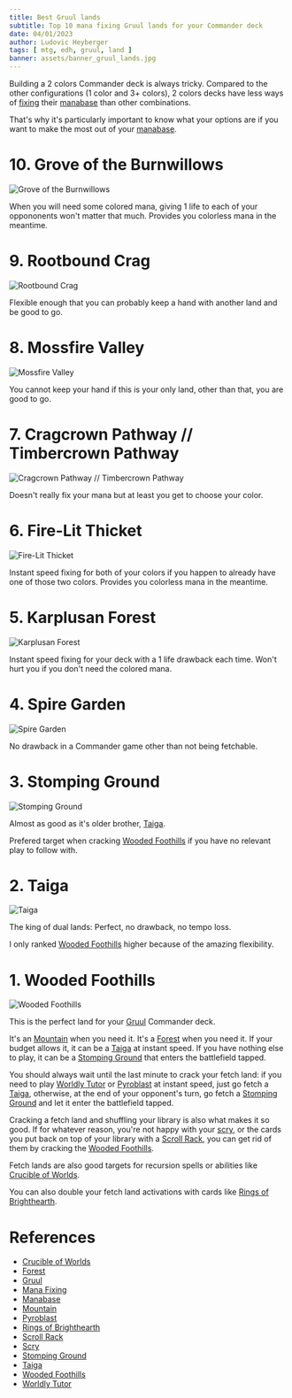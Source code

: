 ```yaml
---
title: Best Gruul lands
subtitle: Top 10 mana fixing Gruul lands for your Commander deck
date: 04/01/2023
author: Ludovic Heyberger
tags: [ mtg, edh, gruul, land ]
banner: assets/banner_gruul_lands.jpg
---
```


Building a 2 colors Commander deck is always tricky. Compared to the other configurations (1 color and 3+ colors), 2 colors decks have less ways of [fixing][Mana Fixing] their [manabase][Manabase] than other combinations.

That's why it's particularly important to know what your options are if you want to make the most out of your [manabase][Manabase].


# 10. Grove of the Burnwillows

![Grove of the Burnwillows](assets/grove_of_the_burnwillows.jpg)

When you will need some colored mana, giving 1 life to each of your oppononents won't matter that much. Provides you colorless mana in the meantime.


# 9. Rootbound Crag

![Rootbound Crag](assets/rootbound_crag.jpg)

Flexible enough that you can probably keep a hand with another land and be good to go.


# 8. Mossfire Valley

![Mossfire Valley](assets/mossfire_valley.jpg)

You cannot keep your hand if this is your only land, other than that, you are good to go.


# 7. Cragcrown Pathway // Timbercrown Pathway

![Cragcrown Pathway // Timbercrown Pathway](assets/cragcrown_pathway_timbercrown_pathway.jpg)

Doesn't really fix your mana but at least you get to choose your color.


# 6. Fire-Lit Thicket

![Fire-Lit Thicket](assets/fire_lit_thicket.jpg)

Instant speed fixing for both of your colors if you happen to already have one of those two colors. Provides you colorless mana in the meantime.


# 5. Karplusan Forest

![Karplusan Forest](assets/karplusan_forest.jpg)

Instant speed fixing for your deck with a 1 life drawback each time. Won't hurt you if you don't need the colored mana.


# 4. Spire Garden

![Spire Garden](assets/spire_garden.jpg)

No drawback in a Commander game other than not being fetchable.


# 3. Stomping Ground

![Stomping Ground](assets/stomping_ground.jpg)

Almost as good as it's older brother, [Taiga][Taiga].

Prefered target when cracking [Wooded Foothills][Wooded Foothills] if you have no relevant play to follow with.


# 2. Taiga

![Taiga](assets/taiga.jpg)

The king of dual lands: Perfect, no drawback, no tempo loss.

I only ranked [Wooded Foothills][Wooded Foothills] higher because of the amazing flexibility.


# 1. Wooded Foothills

![Wooded Foothills](assets/wooded_foothills.jpg)

This is the perfect land for your [Gruul][Gruul] Commander deck.

It's an [Mountain][Mountain] when you need it.
It's a [Forest][Forest] when you need it.
If your budget allows it, it can be a [Taiga][Taiga] at instant speed.
If you have nothing else to play, it can be a [Stomping Ground][Stomping Ground] that enters the battlefield tapped.

You should always wait until the last minute to crack your fetch land: if you need to play [Worldly Tutor][Worldly Tutor] or [Pyroblast][Pyroblast] at instant speed, just go fetch a [Taiga][Taiga], otherwise, at the end of your opponent's turn, go fetch a [Stomping Ground][Stomping Ground] and let it enter the battlefield tapped.

Cracking a fetch land and shuffling your library is also what makes it so good. If for whatever reason, you're not happy with your [scry][Scry], or the cards you put back on top of your library with a [Scroll Rack][Scroll Rack], you can get rid of them by cracking the [Wooded Foothills][Wooded Foothills].

Fetch lands are also good targets for recursion spells or abilities like [Crucible of Worlds][Crucible of Worlds].

You can also double your fetch land activations with cards like [Rings of Brighthearth][Rings of Brighthearth].


# References

[Crucible of Worlds]:https://scryfall.com/search?q=!crucible-of-worlds
[Forest]:https://scryfall.com/search?q=!forest
[Gruul]:https://mtg.fandom.com/wiki/Gruul
[Mana Fixing]:https://mtg.gamepedia.com/Mana_fixing
[Manabase]:https://mtg.gamepedia.com/Mana_base
[Mountain]:https://scryfall.com/search?q=!mountain
[Pyroblast]:https://scryfall.com/search?q=!pyroblast
[Rings of Brighthearth]:https://scryfall.com/search?q=!rings-of-brighthearth
[Scroll Rack]:https://scryfall.com/search?q=!scroll-rack
[Scry]:https://mtg.gamepedia.com/Scry
[Stomping Ground]:https://scryfall.com/search?q=!stomping-ground
[Taiga]:https://scryfall.com/search?q=!taiga
[Wooded Foothills]:https://scryfall.com/search?q=!wooded-foothills
[Worldly Tutor]:https://scryfall.com/search?q=!worldly-tutor

* [Crucible of Worlds][Crucible of Worlds]
* [Forest][Forest]
* [Gruul][Gruul]
* [Mana Fixing][Mana Fixing]
* [Manabase][Manabase]
* [Mountain][Mountain]
* [Pyroblast][Pyroblast]
* [Rings of Brighthearth][Rings of Brighthearth]
* [Scroll Rack][Scroll Rack]
* [Scry][Scry]
* [Stomping Ground][Stomping Ground]
* [Taiga][Taiga]
* [Wooded Foothills][Wooded Foothills]
* [Worldly Tutor][Worldly Tutor]
